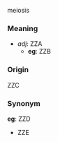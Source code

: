 meiosis
### Meaning
+ _adj_: ZZA
	+ __eg__: ZZB

### Origin

ZZC

### Synonym

__eg__: ZZD

+ ZZE


